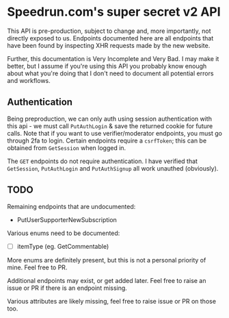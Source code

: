 # Speedrun.com's super secret v2 API

This API is pre-production, subject to change and, more importantly, not directly exposed to us. Endpoints documented here are all endpoints that have been found by inspecting XHR requests made by the new website.

Further, this documentation is Very Incomplete and Very Bad. I may make it better, but I assume if you're using this API you probably know enough about what you're doing that I don't need to document all potential errors and workflows.

## Authentication
Being preproduction, we can only auth using session authentication with this api - we must call `PutAuthLogin` & save the returned cookie for future calls. Note that if you want to use verifier/moderator endpoints, you must go through 2fa to login.
Certain endpoints require a `csrfToken`; this can be obtained from `GetSession` when logged in.

The `GET` endpoints do not require authentication. I have verified that `GetSession`, `PutAuthLogin` and `PutAuthSignup` all work unauthed (obviously).

## TODO
Remaining endpoints that are undocumented:
- PutUserSupporterNewSubscription

Various enums need to be documented:
- [ ] itemType (eg. GetCommentable)

More enums are definitely present, but this is not a personal priority of mine. Feel free to PR.

Additional endpoints may exist, or get added later. Feel free to raise an issue or PR if there is an endpoint missing.

Various attributes are likely missing, feel free to raise issue or PR on those too.